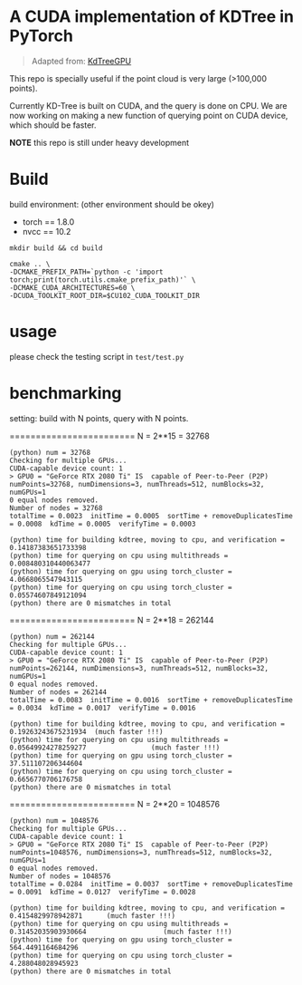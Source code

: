 # A CUDA implementation of KDTree in PyTorch

> Adapted from: [KdTreeGPU](https://github.com/johnarobinson77/KdTreeGPU)

This repo is specially useful if the point cloud is very large (>100,000 points).

Currently KD-Tree is built on CUDA, and the query is done on CPU.
We are now working on making a new function of querying point on CUDA device, which should be faster. 

**NOTE** this repo is still under heavy development


# Build

build environment: (other environment should be okey)
- torch == 1.8.0
- nvcc == 10.2

```
mkdir build && cd build

cmake .. \
-DCMAKE_PREFIX_PATH=`python -c 'import torch;print(torch.utils.cmake_prefix_path)'` \
-DCMAKE_CUDA_ARCHITECTURES=60 \
-DCUDA_TOOLKIT_ROOT_DIR=$CU102_CUDA_TOOLKIT_DIR
```

# usage

please check the testing script in `test/test.py`

# benchmarking

setting: build with N points, query with N points.

========================
N = 2**15 = 32768
```
(python) num = 32768
Checking for multiple GPUs...
CUDA-capable device count: 1
> GPU0 = "GeForce RTX 2080 Ti" IS  capable of Peer-to-Peer (P2P)
numPoints=32768, numDimensions=3, numThreads=512, numBlocks=32, numGPUs=1
0 equal nodes removed. 
Number of nodes = 32768
totalTime = 0.0023  initTime = 0.0005  sortTime + removeDuplicatesTime = 0.0008  kdTime = 0.0005  verifyTime = 0.0003

(python) time for building kdtree, moving to cpu, and verification = 0.14187383651733398
(python) time for querying on cpu using multithreads = 0.008480310440063477
(python) time for querying on gpu using torch_cluster = 4.0668065547943115
(python) time for querying on cpu using torch_cluster = 0.05574607849121094
(python) there are 0 mismatches in total
```
========================
N = 2**18 = 262144
```
(python) num = 262144
Checking for multiple GPUs...
CUDA-capable device count: 1
> GPU0 = "GeForce RTX 2080 Ti" IS  capable of Peer-to-Peer (P2P)
numPoints=262144, numDimensions=3, numThreads=512, numBlocks=32, numGPUs=1
0 equal nodes removed. 
Number of nodes = 262144
totalTime = 0.0083  initTime = 0.0016  sortTime + removeDuplicatesTime = 0.0034  kdTime = 0.0017  verifyTime = 0.0016

(python) time for building kdtree, moving to cpu, and verification = 0.19263243675231934  (much faster !!!)
(python) time for querying on cpu using multithreads = 0.05649924278259277                (much faster !!!)
(python) time for querying on gpu using torch_cluster = 37.511107206344604
(python) time for querying on cpu using torch_cluster = 0.6656770706176758
(python) there are 0 mismatches in total
```
========================
N = 2**20 = 1048576
```
(python) num = 1048576
Checking for multiple GPUs...
CUDA-capable device count: 1
> GPU0 = "GeForce RTX 2080 Ti" IS  capable of Peer-to-Peer (P2P)
numPoints=1048576, numDimensions=3, numThreads=512, numBlocks=32, numGPUs=1
0 equal nodes removed. 
Number of nodes = 1048576
totalTime = 0.0284  initTime = 0.0037  sortTime + removeDuplicatesTime = 0.0091  kdTime = 0.0127  verifyTime = 0.0028

(python) time for building kdtree, moving to cpu, and verification = 0.4154829978942871      (much faster !!!)
(python) time for querying on cpu using multithreads = 0.31452035903930664                   (much faster !!!)
(python) time for querying on gpu using torch_cluster = 564.4491164684296
(python) time for querying on cpu using torch_cluster = 4.288048028945923
(python) there are 0 mismatches in total
```

